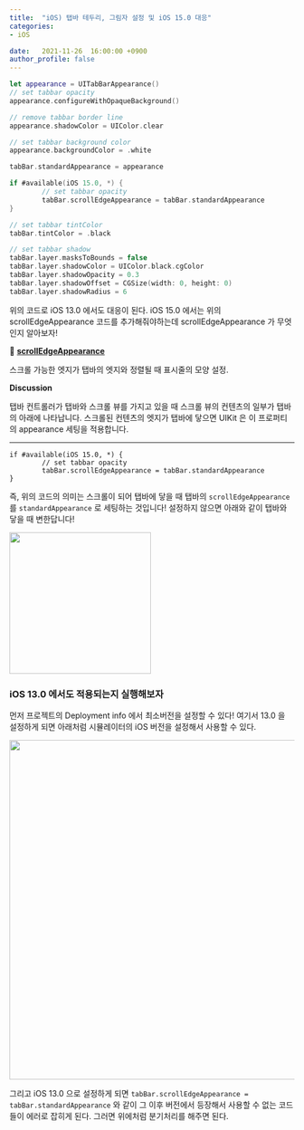 ```yaml
---
title:  "iOS) 탭바 테두리, 그림자 설정 및 iOS 15.0 대응"
categories:
- iOS

date:   2021-11-26  16:00:00 +0900
author_profile: false
---
```

```swift
let appearance = UITabBarAppearance()
// set tabbar opacity
appearance.configureWithOpaqueBackground()

// remove tabbar border line
appearance.shadowColor = UIColor.clear

// set tabbar background color
appearance.backgroundColor = .white

tabBar.standardAppearance = appearance

if #available(iOS 15.0, *) {
        // set tabbar opacity
        tabBar.scrollEdgeAppearance = tabBar.standardAppearance
}

// set tabbar tintColor
tabBar.tintColor = .black

// set tabbar shadow
tabBar.layer.masksToBounds = false
tabBar.layer.shadowColor = UIColor.black.cgColor
tabBar.layer.shadowOpacity = 0.3
tabBar.layer.shadowOffset = CGSize(width: 0, height: 0)
tabBar.layer.shadowRadius = 6
```

위의 코드로 iOS 13.0 에서도 대응이 된다. iOS 15.0 에서는 위의 scrollEdgeAppearance 코드를 추가해줘야하는데 scrollEdgeAppearance 가 무엇인지 알아보자!

📌 **[scrollEdgeAppearance](https://developer.apple.com/documentation/uikit/uitabbar/3750912-scrolledgeappearance?changes=_7)**

스크롤 가능한 엣지가 탭바의 엣지와 정렬될 때 표시줄의 모양 설정.

**Discussion**

탭바 컨트롤러가 탭바와 스크롤 뷰를 가지고 있을 때 스크롤 뷰의 컨텐츠의 일부가 탭바의 아래에 나타납니다. 스크롤된 컨텐츠의 엣지가 탭바에 닿으면 UIKit 은 이 프로퍼티의 appearance 세팅을 적용합니다.

---

```
if #available(iOS 15.0, *) {
        // set tabbar opacity
        tabBar.scrollEdgeAppearance = tabBar.standardAppearance
}
```

즉, 위의 코드의 의미는 스크롤이 되어 탭바에 닿을 때 탭바의 `scrollEdgeAppearance` 를 `standardAppearance` 로 세팅하는 것입니다! 설정하지 않으면 아래와 같이 탭바와 닿을 때 변한답니다!

<img src="https://user-images.githubusercontent.com/69136340/143910536-4b185f05-7a22-4909-9813-f86ed722fd68.png" width ="250">

### iOS 13.0 에서도 적용되는지 실행해보자

먼저 프로젝트의 Deployment info 에서 최소버전을 설정할 수 있다! 여기서 13.0 을 설정하게 되면 아래처럼 시뮬레이터의 iOS 버전을 설정해서 사용할 수 있다.

<img src="https://user-images.githubusercontent.com/69136340/143910668-8b4ca291-ffe0-4e08-b49b-2448a9155d44.gif" width = "600">

그리고 iOS 13.0 으로 설정하게 되면 `tabBar.scrollEdgeAppearance = tabBar.standardAppearance` 와 같이 그 이후 버전에서 등장해서 사용할 수 없는 코드들이 에러로 잡히게 된다. 그러면 위에처럼 분기처리를 해주면 된다.
